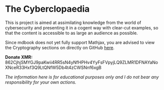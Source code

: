 # The Cyberclopaedia
This is project is aimed at assimilating knowledge from the world of cybersecurity and presenting it in a cogent way with clear-cut examples, so that the content is accessible to as large an audience as possible.

Since mdbook does not yet fully support Mathjax, you are advised to view the Cryptography sections on directly on GitHub [here](https://github.com/cr0mll/cyberclopaedia/tree/main/Notes/Cryptography). 

**Donate XMR:** 862CjhjSMYGJ9paKwii4RR5sN4yNfHPHv4YyFsFVpyjLQ9ZLMR1DFNAYaNoXNceR33Hxf3Q9LtQNfW5Db4t4zCWSNnf6xgB

*The information here is for educational purposes only and I do not bear any responsibility for your own actions.*
